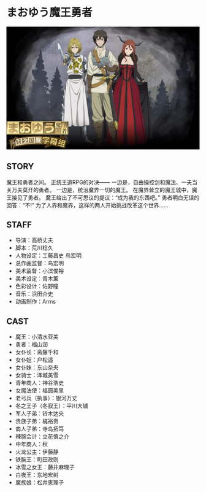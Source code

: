 # まおゆう魔王勇者

![poster](poster.jpg)

## STORY

魔王和勇者之间。
正统王道RPG的对决——
一边是，自由操控剑和魔法、一夫当关万夫莫开的勇者。
一边是，统治魔界一切的魔王。
在魔界耸立的魔王城中，魔王接见了勇者。
魔王给出了不可思议的提议：“成为我的东西吧。”
勇者明白无误的回答：“不!”
为了人界和魔界，这样的两人开始挑战改革这个世界……

## STAFF

- 导演：高桥丈夫
- 脚本：荒川稔久
- 人物设定：工藤昌史 鸟宏明
- 总作画监督：鸟宏明
- 美术监督：小滨俊裕
- 美术设定：青木薰
- 色彩设计：佐野瞳
- 音乐：浜田介史
- 动画制作：Arms

## CAST

- 魔王：小清水亚美
- 勇者：福山润
- 女仆长：斋藤千和
- 女仆姐：户松遥
- 女仆妹：东山奈央
- 女骑士：泽城美雪
- 青年商人：神谷浩史
- 女魔法使：福圆美里
- 老弓兵（执事）：银河万丈
- 冬之王子（冬寂王）：平川大辅
- 军人子弟：铃木达央
- 贵族子弟：梶裕贵
- 商人子弟：寺岛拓笃
- 辣腕会计：立花慎之介
- 中年商人：秋
- 火龙公主：伊藤静
- 铁腕王：町田政则
- 冰雪之女王：藤井麻理子
- 白夜王：东地宏树
- 魔族娘：松井恵理子
